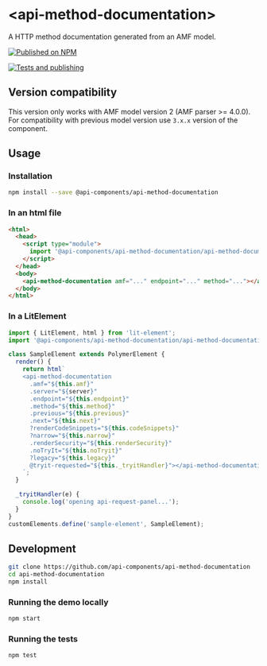 # &lt;api-method-documentation&gt;

A HTTP method documentation generated from an AMF model.

[![Published on NPM](https://img.shields.io/npm/v/@api-components/api-method-documentation.svg)](https://www.npmjs.com/package/@api-components/api-method-documentation)

[![Tests and publishing](https://github.com/advanced-rest-client/api-method-documentation/actions/workflows/deployment.yml/badge.svg)](https://github.com/advanced-rest-client/api-method-documentation/actions/workflows/deployment.yml)

## Version compatibility

This version only works with AMF model version 2 (AMF parser >= 4.0.0).
For compatibility with previous model version use `3.x.x` version of the component.

## Usage

### Installation

```sh
npm install --save @api-components/api-method-documentation
```

### In an html file

```html
<html>
  <head>
    <script type="module">
      import '@api-components/api-method-documentation/api-method-documentation.js';
    </script>
  </head>
  <body>
    <api-method-documentation amf="..." endpoint="..." method="..."></api-method-documentation>
  </body>
</html>
```

### In a LitElement

```js
import { LitElement, html } from 'lit-element';
import '@api-components/api-method-documentation/api-method-documentation.js';

class SampleElement extends PolymerElement {
  render() {
    return html`
    <api-method-documentation
      .amf="${this.amf}"
      .server="${server}"
      .endpoint="${this.endpoint}"
      .method="${this.method}"
      .previous="${this.previous}"
      .next="${this.next}"
      ?renderCodeSnippets="${this.codeSnippets}"
      ?narrow="${this.narrow}"
      .renderSecurity="${this.renderSecurity}"
      .noTryIt="${this.noTryit}"
      ?legacy="${this.legacy}"
      @tryit-requested="${this._tryitHandler}"></api-method-documentation>
    `;
  }

  _tryitHandler(e) {
    console.log('opening api-request-panel...');
  }
}
customElements.define('sample-element', SampleElement);
```

## Development

```sh
git clone https://github.com/api-components/api-method-documentation
cd api-method-documentation
npm install
```

### Running the demo locally

```sh
npm start
```

### Running the tests

```sh
npm test
```
